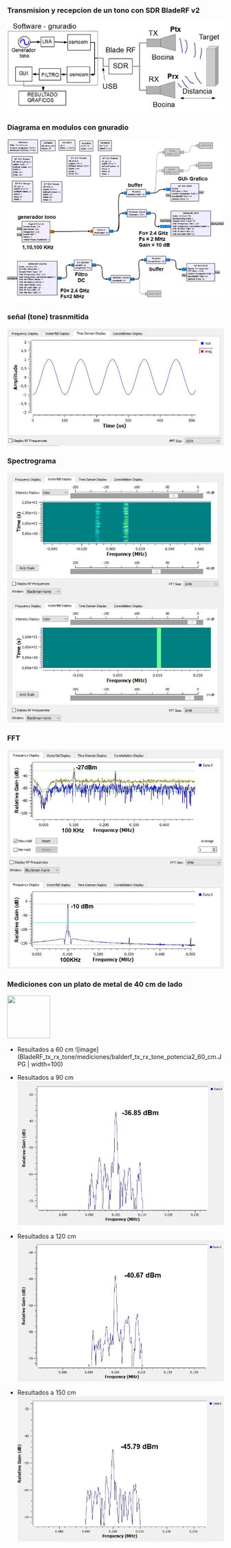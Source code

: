 ### Transmision y recepcion de un tono con  SDR BladeRF v2
![image](BladeRF_tx_rx_tone/balderf_tx_rx_tone_diagrama1.JPG)

### Diagrama en modulos con gnuradio
![image](BladeRF_tx_rx_tone/balderf_tx_rx_tone_gui_sch.JPG)

### señal (tone) trasnmitida 
![image](BladeRF_tx_rx_tone/balderf_tx_rx_tone_gui_00.JPG)

### Spectrograma
![image](BladeRF_tx_rx_tone/balderf_tx_rx_tone_gui_01.JPG)

### FFT
![image](BladeRF_tx_rx_tone/balderf_tx_rx_tone_gui_03.JPG)

### Mediciones con un plato de metal de 40 cm de lado

<img src="https://your-image-url.type" width="100" height="100">

- Resultados a 60 cm 
![image](BladeRF_tx_rx_tone/mediciones/balderf_tx_rx_tone_potencia2_60_cm.JPG | width=100)

- Resultados a 90 cm 
![image](BladeRF_tx_rx_tone/mediciones/balderf_tx_rx_tone_potencia2_90_cm.JPG)

- Resultados a 120 cm 
![image](BladeRF_tx_rx_tone/mediciones/balderf_tx_rx_tone_potencia2_120_cm.JPG)

- Resultados a 150 cm 
![image](BladeRF_tx_rx_tone/mediciones/balderf_tx_rx_tone_potencia2_150_cm.JPG)
